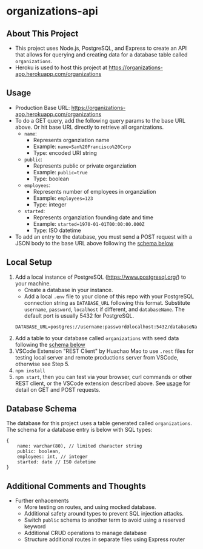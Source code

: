 # organizations-api

## About This Project
- This project uses Node.js, PostgreSQL, and Express to create an API that allows for querying and creating data for a database table called `organizations`.
- Heroku is used to host this project at https://organizations-app.herokuapp.com/organizations

## Usage
- Production Base URL: https://organizations-app.herokuapp.com/organizations
- To do a GET query, add the following query params to the base URL above. Or hit base URL directly to retrieve all organizations.
    - `name`:
        - Represents organziation name
        - Example: `name=San%20Francisco%20Corp`
        - Type: encoded URI string
    - `public`:
        - Represents public or private organziation
        - Example: `public=true`
        - Type: boolean
    - `employees`:
        - Represents number of employees in organziation
        - Example: `employees=123`
        - Type: integer
    - `started`:
        - Represents organziation founding date and time
        - Example: `started=1970-01-01T00:00:00.000Z`
        - Type: ISO datetime
- To add an entry to the database, you must send a POST request with a JSON body to the base URL above following the [schema below](#database-schema)

## Local Setup
1. Add a local instance of PostgreSQL (https://www.postgresql.org/) to your machine.
    - Create a database in your instance.
    - Add a local `.env` file to your clone of this repo with your PostgreSQL connection string as `DATABASE_URL` following this format. Substitute `username`, `password`, `localhost` if different, and `databaseName`. The default port is usually 5432 for PostgreSQL.
    ```
    DATABASE_URL=postgres://username:password@localhost:5432/databaseName
    ```
2. Add a table to your database called `organizations` with seed data following the [schema below](#database-schema)
3. VSCode Extension "REST Client" by Huachao Mao to use `.rest` files for testing local server and remote productions server from VSCode, otherwise see Step 5.
4. `npm install`
5. `npm start`, then you can test via your browser, curl commands or other REST client, or the VSCode extension described above. See [usage](#usage) for detail on GET and POST requests.

## Database Schema
The database for this project uses a table generated called `organizations`. The schema for a database entry is below with SQL types:

```
{
    name: varchar(80), // limited character string
    public: boolean,
    employees: int, // integer
    started: date // ISO datetime
}
```

## Additional Comments and Thoughts
- Further enhacements
    - More testing on routes, and using mocked database.
    - Additional safety around types to prevent SQL injection attacks.
    - Switch `public` schema to another term to avoid using a reserved keyword
    - Additional CRUD operations to manage database
    - Structure additional routes in separate files using Express router